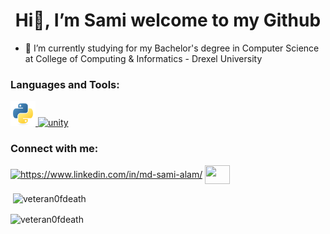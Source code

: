 <h1 align="center">Hi👋, I’m Sami welcome to my Github</h1>

- 🌱 I’m currently studying for my Bachelor's degree in Computer Science at College of Computing & Informatics - Drexel University

<h3 align="left">Languages and Tools:</h3>
<p align="left"> 
<a href="https://www.python.org" target="_blank" rel="noreferrer"> <img src="https://raw.githubusercontent.com/devicons/devicon/master/icons/python/python-original.svg" alt="python" width="40" height="40"/> </a>
<a href="https://unity.com/" target="_blank" rel="noreferrer"> <img src="https://www.vectorlogo.zone/logos/unity3d/unity3d-icon.svg" alt="unity" width="40" height="40"/> </a> 
</p>

<h3 align="left"> Connect with me:</h3>
<p align="left">
<a href="https://www.linkedin.com/in/md-sami-alam/" target="blank"><img align="center" src="https://brand.linkedin.com/content/dam/me/business/en-us/amp/brand-site/v2/bg/LI-Bug.svg.original.svg" alt="https://www.linkedin.com/in/md-sami-alam/" height="30" width="40" /></a>
<a href="https://devpost.com/Veteran0fdeath" target="blank"><img align="center" src="https://www.vectorlogo.zone/logos/devpost/devpost-icon.svg" alt="" height="30" width="40" /></a>
</p>


<p align="left">&nbsp;<img align="center" src="https://github-readme-stats.vercel.app/api?username=veteran0fdeath&show_icons=true&title_color=ffffff&text_color=919191&bg_color=0e1017&hide_border=true&cache_seconds=1000&local=en" alt="veteran0fdeath" /></p>

<p><img align="center" src="https://github-readme-streak-stats.herokuapp.com/?user=veteran0fdeath&" alt="veteran0fdeath" /></p>

